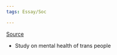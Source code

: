 ```yaml
---
tags: Essay/Soc

---
```

[Source](https://ajph.aphapublications.org/doi/full/10.2105/AJPH.2013.301241)

- Study on mental health of trans people